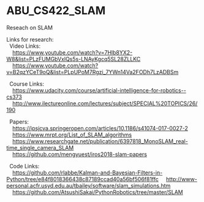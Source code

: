 # ABU_CS422_SLAM
Reseach on SLAM

Links for research:<br/>
&nbsp;&nbsp;Video Links:<br/>
&nbsp;&nbsp;&nbsp;&nbsp;https://www.youtube.com/watch?v=7Hlb8YX2-W8&list=PLzFUMGbVxlQs5s-LNAyKgcq5SL28ZLLKC<br/>
&nbsp;&nbsp;&nbsp;&nbsp;https://www.youtube.com/watch?v=B2qzYCeT9oQ&list=PLpUPoM7Rgzi_7YWn14Va2FODh7LzADBSm<br/>

&nbsp;&nbsp;Course Links:<br/>
&nbsp;&nbsp;&nbsp;&nbsp;https://www.udacity.com/course/artificial-intelligence-for-robotics--cs373<br/> &nbsp;&nbsp;&nbsp;&nbsp;http://www.ilectureonline.com/lectures/subject/SPECIAL%20TOPICS/26/190<br/>

&nbsp;&nbsp;Papers:<br/>
&nbsp;&nbsp;&nbsp;&nbsp;https://ipsjcva.springeropen.com/articles/10.1186/s41074-017-0027-2<br/>
&nbsp;&nbsp;&nbsp;&nbsp;https://www.mrpt.org/List_of_SLAM_algorithms<br/>
&nbsp;&nbsp;&nbsp;&nbsp;https://www.researchgate.net/publication/6397818_MonoSLAM_real-time_single_camera_SLAM<br/>
&nbsp;&nbsp;&nbsp;&nbsp;https://github.com/mengyuest/iros2018-slam-papers<br/>

&nbsp;&nbsp;Code Links:<br/>
&nbsp;&nbsp;&nbsp;&nbsp;https://github.com/rlabbe/Kalman-and-Bayesian-Filters-in-Python/tree/e84f8018366438c87189ccad40a56bf506f81ffc
&nbsp;&nbsp;&nbsp;&nbsp;http://www-personal.acfr.usyd.edu.au/tbailey/software/slam_simulations.htm<br/> &nbsp;&nbsp;&nbsp;&nbsp;https://github.com/AtsushiSakai/PythonRobotics/tree/master/SLAM<br/>

